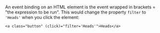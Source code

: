 An event binding on an HTML element is the event wrapped in brackets = "the expression to be run".  This would change the property `filter` to `'Heads'` when you click the element:
```
<a class="button" (click)="filter='Heads'">Heads</a>
```